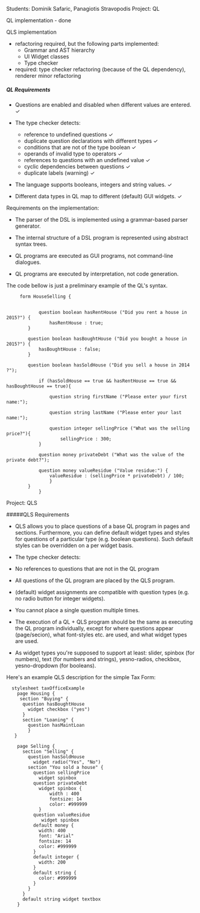Students: Dominik Safaric, Panagiotis Stravopodis
Project: QL

QL implementation - done

QLS implementation 
- refactoring required, but the following parts implemented:
   * Grammar and AST hierarchy
   * UI Widget classes
   * Type checker
- required: type checker refactoring (because of the QL dependency), renderer minor refactoring  

##### QL Requirements

- Questions are enabled and disabled when different values are
  entered. ✓
  
- The type checker detects:
   * reference to undefined questions ✓
   * duplicate question declarations with different types ✓
   * conditions that are not of the type boolean ✓
   * operands of invalid type to operators ✓
   * references to questions with an undefined value ✓
   * cyclic dependencies between questions ✓
   * duplicate labels (warning) ✓

- The language supports booleans, integers and string values. ✓

- Different data types in QL map to different (default) GUI widgets. ✓

Requirements on the implementation:

- The parser of the DSL is implemented using a grammar-based parser
  generator. 

- The internal structure of a DSL program is represented using
  abstract syntax trees.

- QL programs are executed as GUI programs, not command-line
  dialogues. 

- QL programs are executed by interpretation, not code generation.

The code bellow is just a preliminary example of the QL's syntax. 

         form HouseSelling {
  
    
    			question boolean hasRentHouse ("Did you rent a house in 2015?") { 
	     			hasRentHouse : true;
			}
	
			question boolean hasBoughtHouse ("Did you bought a house in 2015?") {
				hasBoughtHouse : false;
			}
	
			question boolean hasSoldHouse ("Did you sell a house in 2014 ?");
    
     			if (hasSoldHouse == true && hasRentHouse == true && hasBoughtHouse == true){
    	
    				question string firstName ("Please enter your first name:");
    	
    				question string lastName ("Please enter your last name:");
    	
    				question integer sellingPrice ("What was the selling price?"){
    					sellingPrice : 300;
    			}
    	
    			question money privateDebt ("What was the value of the private debt?");
    	
    			question money valueResidue ("Value residue:") {
    				valueResidue : (sellingPrice * privateDebt) / 100;
    				}
	  		}
     			}


Project: QLS

#####QLS Requirements

- QLS allows you to place questions of a base QL program in pages and sections. Furthermore, you can define default widget types   and styles for questions of a particular type (e.g. boolean questions). Such default styles can be overridden on a per widget   basis.

- The type checker detects:

- No references to questions that are not in the QL program

- All questions of the QL program are placed by the QLS program.

- (default) widget assignments are compatible with question types (e.g. no radio button for integer widgets).

- You cannot place a single question multiple times. 

- The execution of a QL + QLS program should be the same as executing the QL program individually, except for where questions     appear (page/secion), what font-styles etc. are used, and what widget types are used. 

- As widget types you're supposed to support at least: slider, spinbox (for numbers), text (for numbers and strings),             yesno-radios, checkbox, yesno-dropdown (for booleans). 


Here's an example QLS description for the simple Tax Form:

      stylesheet taxOfficeExample 
        page Housing {
         section "Buying" {
          question hasBoughtHouse  
            widget checkbox ("yes")
          } 
          section "Loaning" {  
            question hasMaintLoan
            }    
       }

        page Selling { 
          section "Selling" {
            question hasSoldHouse
              widget radio("Yes", "No")
            section "You sold a house" {
              question sellingPrice
                widget spinbox
              question privateDebt
                widget spinbox {
                	width : 400
                	fontsize: 14
                	color: #999999
                }
              question valueResidue
                 widget spinbox
              default money {
                width: 400
                font: "Arial" 
                fontsize: 14
                color: #999999
              }
              default integer {
                width: 200
              }        
              default string {
                color: #999999
              }
            }
          }
          default string widget textbox
        }
